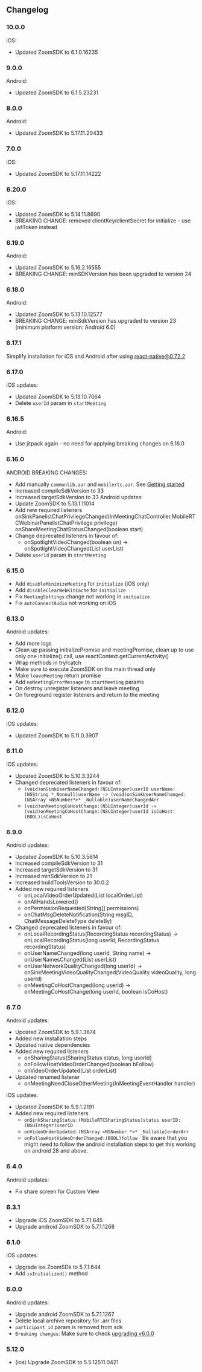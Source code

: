 ## Changelog

### 10.0.0

iOS:

- Updated ZoomSDK to 6.1.0.16235

### 9.0.0

Android:

- Updated ZoomSDK to 6.1.5.23231

### 8.0.0

Android:

- Updated ZoomSDK to 5.17.11.20433

### 7.0.0

iOS:

- Updated ZoomSDK to 5.17.11.14222

### 6.20.0

iOS:

- Updated ZoomSDK to 5.14.11.8690
- BREAKING CHANGE: removed clientKey/clientSecret for initialize - use jwtToken instead

### 6.19.0

Android:

- Updated ZoomSDK to 5.16.2.16555
- BREAKING CHANGE: minSDKVersion has been upgraded to version 24

### 6.18.0

Android:

- Updated ZoomSDK to 5.13.10.12577
- BREAKING CHANGE: minSdkVersion has upgraded to version 23 (minimum platform version: Android 6.0)

### 6.17.1

Simplify installation for iOS and Android after using react-native@0.72.2

### 6.17.0

iOS updates:

- Updated ZoomSDK to 5.13.10.7064
- Delete `userId` param in `startMeeting`

### 6.16.5

Android:

- Use jitpack again - no need for applying breaking changes on 6.16.0

### 6.16.0

ANDROID BREAKING CHANGES:

- Add manually `commonlib.aar` and `mobilertc.aar`. See [Getting started](https://github.com/mieszko4/react-native-zoom-us/tree/feat/upgrade-android-to-5.13.1.11014#getting-started)
- Increased compileSdkVersion to 33
- Increased targetSdkVersion to 33
  Android updates:
- Update ZoomSDK to 5.13.1.11014
- Add new required listeners
  onSinkPanelistChatPrivilegeChanged(InMeetingChatController.MobileRTCWebinarPanelistChatPrivilege privilege)
  onShareMeetingChatStatusChanged(boolean start)
- Change deprecated listeners in favour of:
  - onSpotlightVideoChanged(boolean on) -> onSpotlightVideoChanged(List<Long> userList)
- Delete `userId` param in `startMeeting`

### 6.15.0

- Add `disableMinimizeMeeting` for `initialize` (iOS only)
- Add `disableClearWebKitCache` for `initialize`
- Fix `MeetingSettings` change not working in `initialize`
- Fix `autoConnectAudio` not working on iOS

### 6.13.0

Android updates:

- Add more logs
- Clean up passing initializePromise and meetingPromise, clean up to use only one initialize() call, use reactContext.getCurrentActivity()
- Wrap methods in try/catch
- Make sure to execute ZoomSDK on the main thread only
- Make `leaveMeeting` return promise
- Add `noMeetingErrorMessage` to `startMeeting` params
- On destroy unregister listeners and leave meeting
- On foreground register listeners and return to the meeting

### 6.12.0

iOS updates:

- Updated ZoomSDK to 5.11.0.3907

### 6.11.0

iOS updates:

- Updated ZoomSDK to 5.10.3.3244
- Changed deprecated listeners in favour of:
  - `(void)onSinkUserNameChanged:(NSUInteger)userID userName:(NSString *_Nonnull)userName -> (void)onSinkUserNameChanged:(NSArray <NSNumber*>* _Nullable)userNameChangedArr`
  - `(void)onMeetingCoHostChange:(NSUInteger)userId -> (void)onMeetingCoHostChange:(NSUInteger)userId isCoHost:(BOOL)isCoHost`

### 6.9.0

Android updates:

- Updated ZoomSDK to 5.10.3.5614
- Increased compileSdkVersion to 31
- Increased targetSdkVersion to 31
- Increased minSdkVersion to 21
- Increased buildToolsVersion to 30.0.2
- Added new required listeners
  - onLocalVideoOrderUpdated(List<Long> localOrderList)
  - onAllHandsLowered()
  - onPermissionRequested(String[] permissions)
  - onChatMsgDeleteNotification(String msgID, ChatMessageDeleteType deleteBy)
- Changed deprecated listeners in favour of:
  - onLocalRecordingStatus(RecordingStatus recordingStatus) -> onLocalRecordingStatus(long userId, RecordingStatus recordingStatus)
  - onUserNameChanged(long userId, String name) -> onUserNamesChanged(List<Long> userList)
  - onUserNetworkQualityChanged(long userId) -> onSinkMeetingVideoQualityChanged(VideoQuality videoQuality, long userId)
  - onMeetingCoHostChanged(long userId) -> onMeetingCoHostChange(long userId, boolean isCoHost)

### 6.7.0

Android updates:

- Updated ZoomSDK to 5.9.1.3674
- Added new installation steps
- Updated native dependencies
- Added new required listeners
  - onSharingStatus(SharingStatus status, long userId)
  - onFollowHostVideoOrderChanged(boolean bFollow)
  - onVideoOrderUpdated(List<Long> orderList)
- Updated renamed listener
  - onMeetingNeedCloseOtherMeeting(InMeetingEventHandler handler)

iOS updates:

- Updated ZoomSDK to 5.9.1.2191
- Added new required listeners
  - `onSinkSharingStatus:(MobileRTCSharingStatus)status userID:(NSUInteger)userID`
  - `onVideoOrderUpdated:(NSArray <NSNumber *>* _Nullable)orderArr`
  - `onFollowHostVideoOrderChanged:(BOOL)follow`
    `
    Be aware that you might need to follow the android installation steps to get this working on android 28 and above.

### 6.4.0

Android updates:

- Fix share screen for Custom View

### 6.3.1

- Upgrade iOS ZoomSDK to 5.7.1.645
- Upgrade android ZoomSDK to 5.7.1.1268

### 6.1.0

iOS updates:

- Upgrade ios ZoomSDk to 5.7.1.644
- Add `isInitialized()` method

### 6.0.0

Android updates:

- Upgrade android ZoomSDK to 5.7.1.1267
- Delete local archive repository for .arr files
- `participant_id` param is removed from sdk
- `Breaking changes`: Make sure to check [upgrading v6.0.0](docs/UPGRADING.md#600-jitpack)

### 5.12.0

- (ios) Upgrade ZoomSDK to 5.5.12511.0421
